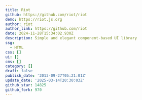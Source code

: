 ```yaml
---
title: Riot
github: https://github.com/riot/riot
demo: https://riot.js.org
author: riot
author_link: https://github.com/riot
date: 2024-11-28T15:34:02.930Z
description: Simple and elegant component-based UI library
ssg:
  - HTML
css: []
ui: []
cms: []
category: []
draft: false
publish_date: '2013-09-27T05:21:01Z'
update_date: '2025-03-14T20:30:03Z'
github_star: 14825
github_fork: 970
---
```

